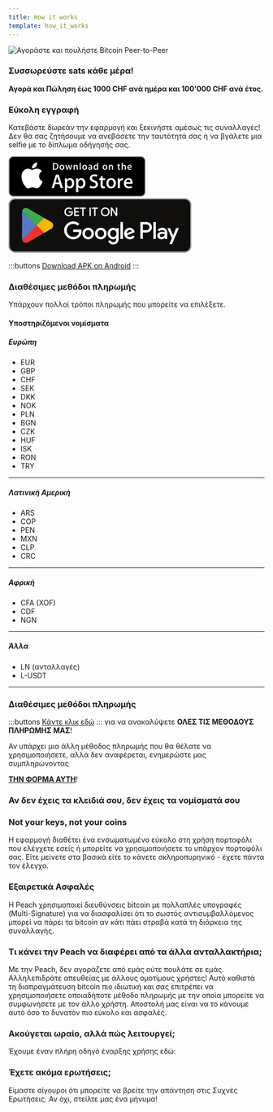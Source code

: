 ```yaml
---
title: How it works
template: how_it_works
---
```


<!--[teaser]-->

![Αγοράστε και πουλήστε Bitcoin Peer-to-Peer](/img/how-it-works/buy-and-sell-bitcoin-peer-to-peer.png)

### Συσσωρεύστε sats <span>κάθε μέρα</span>!

**Αγορά και Πώληση έως 1000 CHF ανά ημέρα και 100'000 CHF ανά έτος.**

<!--[easy_registration]-->

### Εύκολη εγγραφή

Κατεβάστε δωρεάν την εφαρμογή και ξεκινήστε αμέσως τις συναλλαγές! Δεν θα σας ζητήσουμε να ανεβάσετε την ταυτότητά σας ή να βγάλετε μια selfie με το δίπλωμα οδήγησής σας.

<div>
    <div class="md:flex items-end">
        <a href="https://testflight.apple.com/join/wfSPFEWG"><img class="h-180px md:h-90px" src="/img/home/download-on-the-app-store.svg" alt="Download on the Apple Store"></a>
        <a class="md:ml-4" href="https://play.google.com/store/apps/details?id=com.peachbitcoin.peach.mainnet"><img class="h-180px md:h-90px" src="/img/home/get-it-on-google-play.svg" alt="Get it on Google Play"></a>
    </div>

</div>

:::buttons
[Download APK on Android](/apk/)
:::

<!--[payment_methods]-->

### Διαθέσιμες μεθόδοι πληρωμής

Υπάρχουν πολλοί τρόποι πληρωμής που μπορείτε να επιλέξετε.<br>

#### Υποστηριζόμενοι νομίσματα

##### Ευρώπη

- EUR
- GBP
- CHF
- SEK
- DKK
- NOK
- PLN
- BGN
- CZK
- HUF
- ISK
- RON
- TRY

---

##### Λατινική Αμερική

- ARS
- COP
- PEN
- MXN
- CLP
- CRC

---

##### Αφρική

- CFA (XOF)
- CDF
- NGN

---

##### Άλλα

- LN (ανταλλαγές)
- L-USDT

---

### Διαθέσιμες μεθόδοι πληρωμής

:::buttons
[Κάντε κλικ εδώ](https://docs.google.com/spreadsheets/d/1uqotdlQ1woALJnsLOJMwe21J4KvTvv3cnEqERqCUicg/?usp=sharing)
:::
για να ανακαλύψετε **ΟΛΕΣ ΤΙΣ ΜΕΘΟΔΟΥΣ ΠΛΗΡΩΜΗΣ ΜΑΣ**!

Αν υπάρχει μια άλλη μέθοδος πληρωμής που θα θέλατε να χρησιμοποιήσετε, αλλά δεν αναφέρεται, ενημερώστε μας συμπληρώνοντας
<br>

**[ΤΗΝ ΦΟΡΜΑ ΑΥΤΗ](https://ncxldazr6m4.typeform.com/to/SJljDnae)**!

<!--[self_custody]-->

### Αν δεν έχεις τα κλειδιά σου, δεν έχεις τα νομίσματά σου

### Not your keys, not your coins

Η εφαρμογή διαθέτει ένα ενσωματωμένο εύκολο στη χρήση πορτοφόλι που ελέγχετε εσείς ή μπορείτε να χρησιμοποιήσετε το υπάρχον πορτοφόλι σας. Είτε μείνετε στα βασικά είτε το κάνετε σκληροπυρηνικό - έχετε πάντα τον έλεγχο.

<!--[security]-->

### Εξαιρετικά Ασφαλές

Η Peach χρησιμοποιεί διευθύνσεις bitcoin με πολλαπλές υπογραφές (Multi-Signature) για να διασφαλίσει ότι το σωστός αντισυμβαλλόμενος μπορεί να πάρει τα bitcoin αν κάτι πάει στραβά κατά τη διάρκεια της συναλλαγής.

<!--[difference]-->

### Τι κάνει την Peach να διαφέρει από τα άλλα ανταλλακτήρια;

Με την Peach, δεν αγοράζετε από εμάς ούτε πουλάτε σε εμάς.
Αλληλεπιδράτε απευθείας με άλλους ομοτίμους χρήστες!
Αυτό καθιστά τη διαπραγμάτευση bitcoin πιο ιδιωτική και σας επιτρέπει να χρησιμοποιήσετε οποιαδήποτε μέθοδο πληρωμής με την οποία μπορείτε να συμφωνήσετε με τον άλλο χρήστη.
Αποστολή μας είναι να το κάνουμε αυτό όσο το δυνατόν πιο εύκολο και ασφαλές.

<!--[sounds_cool]-->

### Ακούγεται ωραίο, αλλά πώς λειτουργεί;

Έχουμε έναν πλήρη οδηγό έναρξης χρήσης εδώ:

<!--[questions]-->

### Έχετε ακόμα ερωτήσεις;

Είμαστε σίγουροι ότι μπορείτε να βρείτε την απάντηση στις Συχνές Ερωτήσεις.
Αν όχι, στείλτε μας ένα μήνυμα!

